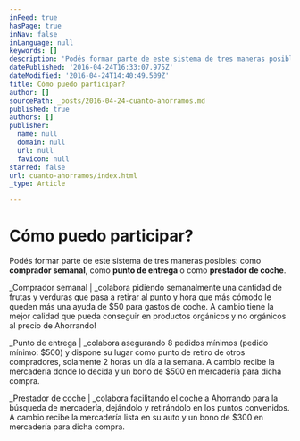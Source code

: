 ```yaml
---
inFeed: true
hasPage: true
inNav: false
inLanguage: null
keywords: []
description: 'Podés formar parte de este sistema de tres maneras posibles: como comprador semanal, como punto de entrega o como prestador de coche.'
datePublished: '2016-04-24T16:33:07.975Z'
dateModified: '2016-04-24T14:40:49.509Z'
title: Cómo puedo participar?
author: []
sourcePath: _posts/2016-04-24-cuanto-ahorramos.md
published: true
authors: []
publisher:
  name: null
  domain: null
  url: null
  favicon: null
starred: false
url: cuanto-ahorramos/index.html
_type: Article

---
```

# Cómo puedo **participar**?

Podés formar parte de este sistema de tres maneras posibles: como **comprador semanal**, como **punto de entrega** o como **prestador de coche**.

_Comprador semanal | _colabora pidiendo semanalmente una cantidad de frutas y verduras que pasa a retirar al punto y hora que más cómodo le queden más una ayuda de $50 para gastos de coche. A cambio tiene la mejor calidad que pueda conseguir en productos orgánicos y no orgánicos al precio de Ahorrando!

_Punto de entrega | _colabora asegurando 8 pedidos mínimos (pedido mínimo: $500) y dispone su lugar como punto de retiro de otros compradores, solamente 2 horas un día a la semana. A cambio recibe la mercadería donde lo decida y un bono de $500 en mercadería para dicha compra.

_Prestador de coche | _colabora facilitando el coche a Ahorrando para la búsqueda de mercadería, dejándolo y retirándolo en los puntos convenidos. A cambio recibe la mercadería lista en su auto y un bono de $300 en mercadería para dicha compra.
